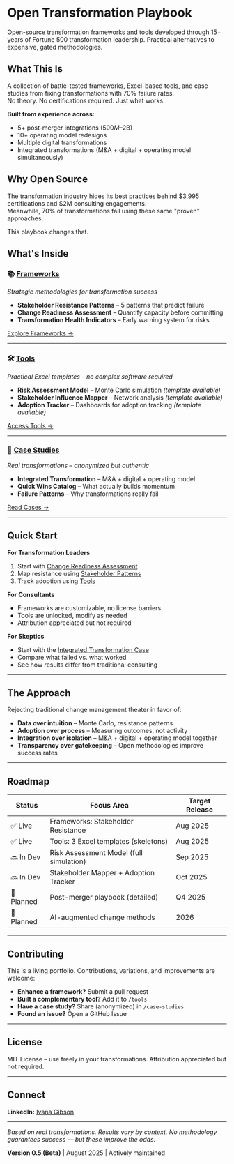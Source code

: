 # Open Transformation Playbook

Open-source transformation frameworks and tools developed through 15+ years of Fortune 500 transformation leadership. Practical alternatives to expensive, gated methodologies.

## What This Is

A collection of battle-tested frameworks, Excel-based tools, and case studies from fixing transformations with 70% failure rates.  
No theory. No certifications required. Just what works.

**Built from experience across:**
- 5+ post-merger integrations ($500M–$2B)  
- 10+ operating model redesigns  
- Multiple digital transformations  
- Integrated transformations (M&A + digital + operating model simultaneously)  

## Why Open Source

The transformation industry hides its best practices behind $3,995 certifications and $2M consulting engagements.  
Meanwhile, 70% of transformations fail using these same "proven" approaches.  

This playbook changes that.  

## What's Inside

### 📚 [Frameworks](./frameworks/change-readiness-assessment.md)
*Strategic methodologies for transformation success*  

- **Stakeholder Resistance Patterns** – 5 patterns that predict failure  
- **Change Readiness Assessment** – Quantify capacity before committing  
- **Transformation Health Indicators** – Early warning system for risks  

[Explore Frameworks →](./frameworks/change-readiness-assessment.md)

---

### 🛠 [Tools](./tools/)
*Practical Excel templates – no complex software required*  

- **Risk Assessment Model** – Monte Carlo simulation *(template available)*  
- **Stakeholder Influence Mapper** – Network analysis *(template available)*  
- **Adoption Tracker** – Dashboards for adoption tracking *(template available)*  

[Access Tools →](./tools/)

---

### 📖 [Case Studies](./case-studies/integrated-transformation.md)
*Real transformations – anonymized but authentic*  

- **Integrated Transformation** – M&A + digital + operating model  
- **Quick Wins Catalog** – What actually builds momentum  
- **Failure Patterns** – Why transformations really fail  

[Read Cases →](./case-studies/integrated-transformation.md)

---

## Quick Start

**For Transformation Leaders**
1. Start with [Change Readiness Assessment](./frameworks/change-readiness-assessment.md)  
2. Map resistance using [Stakeholder Patterns](./frameworks/stakeholder-resistance-patterns.md)  
3. Track adoption using [Tools](./tools/)  

**For Consultants**
- Frameworks are customizable, no license barriers  
- Tools are unlocked, modify as needed  
- Attribution appreciated but not required  

**For Skeptics**
- Start with the [Integrated Transformation Case](./case-studies/integrated-transformation.md)  
- Compare what failed vs. what worked  
- See how results differ from traditional consulting  

---

## The Approach

Rejecting traditional change management theater in favor of:  
- **Data over intuition** – Monte Carlo, resistance patterns  
- **Adoption over process** – Measuring outcomes, not activity  
- **Integration over isolation** – M&A + digital + operating model together  
- **Transparency over gatekeeping** – Open methodologies improve success rates  

---

## Roadmap

| Status       | Focus Area                              | Target Release |
|--------------|------------------------------------------|----------------|
| ✅ Live      | Frameworks: Stakeholder Resistance       | Aug 2025       |
| ✅ Live      | Tools: 3 Excel templates (skeletons)     | Aug 2025       |
| 🔜 In Dev    | Risk Assessment Model (full simulation)  | Sep 2025       |
| 🔜 In Dev    | Stakeholder Mapper + Adoption Tracker    | Oct 2025       |
| 🧭 Planned   | Post-merger playbook (detailed)          | Q4 2025        |
| 🧭 Planned   | AI-augmented change methods              | 2026           |

---

## Contributing

This is a living portfolio. Contributions, variations, and improvements are welcome:  
- **Enhance a framework?** Submit a pull request  
- **Built a complementary tool?** Add it to `/tools`  
- **Have a case study?** Share (anonymized) in `/case-studies`  
- **Found an issue?** Open a GitHub Issue  

---

## License

MIT License – use freely in your transformations. Attribution appreciated but not required.  

---

## Connect

**LinkedIn:** [Ivana Gibson](https://www.linkedin.com/in/ivanagibson/)  

---

*Based on real transformations. Results vary by context. No methodology guarantees success — but these improve the odds.*  

**Version 0.5 (Beta)** | August 2025 | Actively maintained
